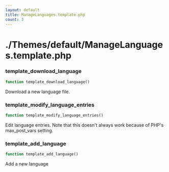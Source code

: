 ```yaml
---
layout: default
title: ManageLanguages.template.php
count: 3
---
```


# ./Themes/default/ManageLanguages.template.php

### template_download_language

```php
function template_download_language()
```
Download a new language file.




### template_modify_language_entries

```php
function template_modify_language_entries()
```
Edit language entries. Note that this doesn't always work because of PHP's max_post_vars setting.




### template_add_language

```php
function template_add_language()
```
Add a new language




